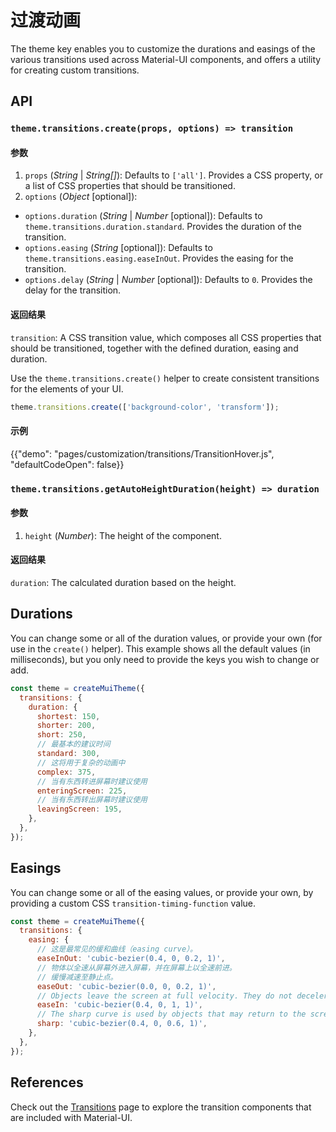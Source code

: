 # 过渡动画

<p class="description">The theme key enables you to customize the durations and easings of the various transitions used across Material-UI components, and offers a utility for creating custom transitions.</p>

## API

### `theme.transitions.create(props, options) => transition`

#### 参数

1. `props` (_String_ | _String[]_): Defaults to `['all']`. Provides a CSS property, or a list of CSS properties that should be transitioned.
2. `options` (*Object* [optional]):

- `options.duration` (_String_ | _Number_ [optional]): Defaults to `theme.transitions.duration.standard`. Provides the duration of the transition.
- `options.easing` (_String_ [optional]): Defaults to `theme.transitions.easing.easeInOut`. Provides the easing for the transition.
- `options.delay` (_String_ | _Number_ [optional]): Defaults to `0`. Provides the delay for the transition.

#### 返回结果

`transition`: A CSS transition value, which composes all CSS properties that should be transitioned, together with the defined duration, easing and duration.

Use the <code>theme.transitions.create()</code> helper to create consistent transitions for the elements of your UI.</p>

```js
theme.transitions.create(['background-color', 'transform']);
```

#### 示例

{{"demo": "pages/customization/transitions/TransitionHover.js", "defaultCodeOpen": false}}

### `theme.transitions.getAutoHeightDuration(height) => duration`

#### 参数

1. `height` (_Number_): The height of the component.

#### 返回结果

`duration`: The calculated duration based on the height.

## Durations

You can change some or all of the duration values, or provide your own (for use in the `create()` helper). This example shows all the default values (in milliseconds), but you only need to provide the keys you wish to change or add.

```js
const theme = createMuiTheme({
  transitions: {
    duration: {
      shortest: 150,
      shorter: 200,
      short: 250,
      // 最基本的建议时间
      standard: 300,
      // 这将用于复杂的动画中
      complex: 375,
      // 当有东西转进屏幕时建议使用
      enteringScreen: 225,
      // 当有东西转出屏幕时建议使用
      leavingScreen: 195,
    },
  },
});
```

## Easings

You can change some or all of the easing values, or provide your own, by providing a custom CSS <code>transition-timing-function</code> value.

```js
const theme = createMuiTheme({
  transitions: {
    easing: {
      // 这是最常见的缓和曲线（easing curve）。
      easeInOut: 'cubic-bezier(0.4, 0, 0.2, 1)',
      // 物体以全速从屏幕外进入屏幕，并在屏幕上以全速前进。
      // 缓慢减速至静止点。
      easeOut: 'cubic-bezier(0.0, 0, 0.2, 1)',
      // Objects leave the screen at full velocity. They do not decelerate when off-screen.
      easeIn: 'cubic-bezier(0.4, 0, 1, 1)',
      // The sharp curve is used by objects that may return to the screen at any time.
      sharp: 'cubic-bezier(0.4, 0, 0.6, 1)',
    },
  },
});
```

## References

Check out the [Transitions](/components/transitions/) page to explore the transition components that are included with Material-UI.

